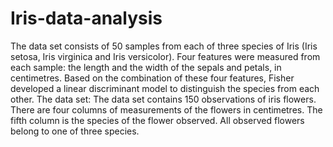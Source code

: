 # Iris-data-analysis

The data set consists of 50 samples from each of three species of Iris (Iris setosa, Iris virginica and Iris versicolor). Four features were measured from each sample: the length and the width of the sepals and petals, in centimetres. Based on the combination of these four features, Fisher developed a linear discriminant model to distinguish the species from each other. The data set: The data set contains 150 observations of iris flowers. There are four columns of measurements of the flowers in centimetres. The fifth column is the species of the flower observed. All observed flowers belong to one of three species.
